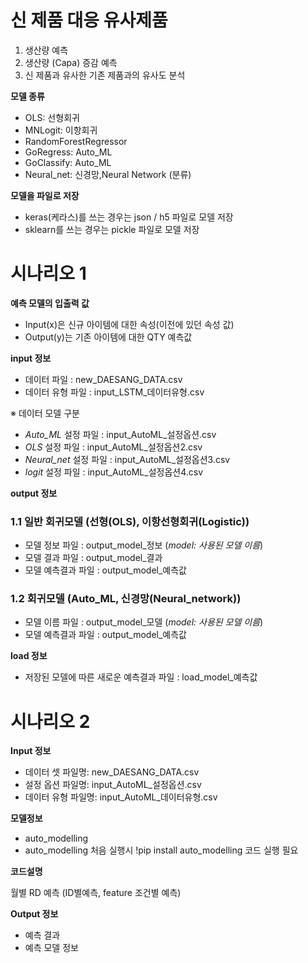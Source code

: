 # 신 제품 대응 유사제품
1.	생산량 예측 
2.	생산량 (Capa) 증감 예측
3.	신 제품과 유사한 기존 제품과의 유사도 분석   

**모델 종류**

- OLS: 선형회귀
- MNLogit: 이항회귀
- RandomForestRegressor
- GoRegress: Auto_ML
- GoClassify: Auto_ML
- Neural_net: 신경망,Neural Network (분류)

**모델을 파일로 저장**

- keras(케라스)를 쓰는 경우는 json / h5 파일로 모델 저장
- sklearn를 쓰는 경우는 pickle 파일로 모델 저장

# 시나리오 1

**예측 모델의 입출력 값**

- Input(x)은 신규 아이템에 대한 속성(이전에 있던 속성 값)
- Output(y)는 기존 아이템에 대한 QTY 예측값

**input 정보**

- 데이터 파일 : new_DAESANG_DATA.csv
- 데이터 유형 파일 : input_LSTM_데이터유형.csv

※ 데이터 모델 구분

- _Auto_ML_ 설정 파일 : input_AutoML_설정옵션.csv
- _OLS_ 설정 파일 : input_AutoML_설정옵션2.csv
- _Neural_net_ 설정 파일 : input_AutoML_설정옵션3.csv
- _logit_ 설정 파일 : input_AutoML_설정옵션4.csv

**output 정보**

### 1.1 일반 회귀모델 (선형(OLS), 이항선형회귀(Logistic))

- 모델 정보 파일 : output_model_정보 (*model: 사용된 모델 이름*)
- 모델 결과 파일 : output_model_결과 
- 모델 예측결과 파일 : output_model_예측값

### 1.2 회귀모델 (Auto_ML, 신경망(Neural_network))

- 모델 이름 파일 : output_model_모델 (*model: 사용된 모델 이름*)
- 모델 예측결과 파일 : output_model_예측값

**load 정보**

- 저장된 모델에 따른 새로운 예측결과 파일 : load_model_예측값

# 시나리오 2
**Input 정보**

- 데이터 셋 파일명: new_DAESANG_DATA.csv
- 설정 옵션 파일명: input_AutoML_설정옵션.csv
- 데이터 유형 파일명: input_AutoML_데이터유형.csv

**모델정보**

- auto_modelling
- auto_modelling 처음 실행시 !pip install auto_modelling 코드 실행 필요

**코드설명**

월별 RD 예측 (ID별예측, feature 조건별 예측)

**Output 정보**

- 예측 결과
- 예측 모델 정보
